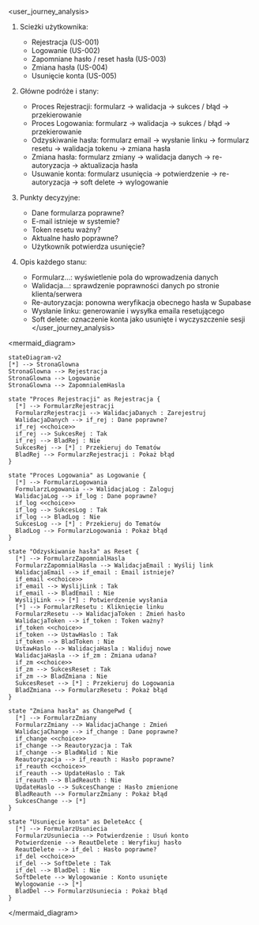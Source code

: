 <user_journey_analysis>
1. Scieżki użytkownika:
   - Rejestracja (US-001)
   - Logowanie (US-002)
   - Zapomniane hasło / reset hasła (US-003)
   - Zmiana hasła (US-004)
   - Usunięcie konta (US-005)

2. Główne podróże i stany:
   - Proces Rejestracji: formularz → walidacja → sukces / błąd → przekierowanie
   - Proces Logowania: formularz → walidacja → sukces / błąd → przekierowanie
   - Odzyskiwanie hasła: formularz email → wysłanie linku → formularz resetu → walidacja tokenu → zmiana hasła
   - Zmiana hasła: formularz zmiany → walidacja danych → re-autoryzacja → aktualizacja hasła
   - Usuwanie konta: formularz usunięcia → potwierdzenie → re-autoryzacja → soft delete → wylogowanie

3. Punkty decyzyjne:
   - Dane formularza poprawne?
   - E-mail istnieje w systemie?
   - Token resetu ważny?
   - Aktualne hasło poprawne?
   - Użytkownik potwierdza usunięcie?

4. Opis każdego stanu:
   - Formularz...: wyświetlenie pola do wprowadzenia danych
   - Walidacja...: sprawdzenie poprawności danych po stronie klienta/serwera
   - Re-autoryzacja: ponowna weryfikacja obecnego hasła w Supabase
   - Wysłanie linku: generowanie i wysyłka emaila resetującego
   - Soft delete: oznaczenie konta jako usunięte i wyczyszczenie sesji
</user_journey_analysis>

<mermaid_diagram>
```mermaid
stateDiagram-v2
[*] --> StronaGlowna
StronaGlowna --> Rejestracja
StronaGlowna --> Logowanie
StronaGlowna --> ZapomnialemHasla

state "Proces Rejestracji" as Rejestracja {
  [*] --> FormularzRejestracji
  FormularzRejestracji --> WalidacjaDanych : Zarejestruj
  WalidacjaDanych --> if_rej : Dane poprawne?
  if_rej <<choice>>
  if_rej --> SukcesRej : Tak
  if_rej --> BladRej : Nie
  SukcesRej --> [*] : Przekieruj do Tematów
  BladRej --> FormularzRejestracji : Pokaż błąd
}

state "Proces Logowania" as Logowanie {
  [*] --> FormularzLogowania
  FormularzLogowania --> WalidacjaLog : Zaloguj
  WalidacjaLog --> if_log : Dane poprawne?
  if_log <<choice>>
  if_log --> SukcesLog : Tak
  if_log --> BladLog : Nie
  SukcesLog --> [*] : Przekieruj do Tematów
  BladLog --> FormularzLogowania : Pokaż błąd
}

state "Odzyskiwanie hasła" as Reset {
  [*] --> FormularzZapomnialHasla
  FormularzZapomnialHasla --> WalidacjaEmail : Wyślij link
  WalidacjaEmail --> if_email : Email istnieje?
  if_email <<choice>>
  if_email --> WyslijLink : Tak
  if_email --> BladEmail : Nie
  WyslijLink --> [*] : Potwierdzenie wysłania
  [*] --> FormularzResetu : Kliknięcie linku
  FormularzResetu --> WalidacjaToken : Zmień hasło
  WalidacjaToken --> if_token : Token ważny?
  if_token <<choice>>
  if_token --> UstawHaslo : Tak
  if_token --> BladToken : Nie
  UstawHaslo --> WalidacjaHasla : Waliduj nowe
  WalidacjaHasla --> if_zm : Zmiana udana?
  if_zm <<choice>>
  if_zm --> SukcesReset : Tak
  if_zm --> BladZmiana : Nie
  SukcesReset --> [*] : Przekieruj do Logowania
  BladZmiana --> FormularzResetu : Pokaż błąd
}

state "Zmiana hasła" as ChangePwd {
  [*] --> FormularzZmiany
  FormularzZmiany --> WalidacjaChange : Zmień
  WalidacjaChange --> if_change : Dane poprawne?
  if_change <<choice>>
  if_change --> Reautoryzacja : Tak
  if_change --> BladWalid : Nie
  Reautoryzacja --> if_reauth : Hasło poprawne?
  if_reauth <<choice>>
  if_reauth --> UpdateHaslo : Tak
  if_reauth --> BladReauth : Nie
  UpdateHaslo --> SukcesChange : Hasło zmienione
  BladReauth --> FormularzZmiany : Pokaż błąd
  SukcesChange --> [*]
}

state "Usunięcie konta" as DeleteAcc {
  [*] --> FormularzUsuniecia
  FormularzUsuniecia --> Potwierdzenie : Usuń konto
  Potwierdzenie --> ReautDelete : Weryfikuj hasło
  ReautDelete --> if_del : Hasło poprawne?
  if_del <<choice>>
  if_del --> SoftDelete : Tak
  if_del --> BladDel : Nie
  SoftDelete --> Wylogowanie : Konto usunięte
  Wylogowanie --> [*]
  BladDel --> FormularzUsuniecia : Pokaż błąd
}
```
</mermaid_diagram>
